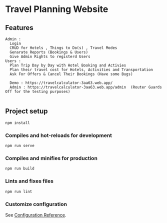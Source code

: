 # Travel Planning Website 


## Features
```
Admin :
  Login
  CRUD for Hotels , Things to Do(s) , Travel Modes
  Genarate Reports (Bookings & Users)
  Give Admin Rights to registerd Users
Users :  
  Plan Trip Day by Day with Hotel Booking and Activies
  Plan their travel cost for Hotels, Activities and Transportation 
  Ask For Offers & Cancel Their Bookings (Have some Bugs)
  
  Demo : https://travelcalculator-3aa63.web.app/
  Admin : https://travelcalculator-3aa63.web.app/admin  (Router Guards Off for the testing purposes)
  

```

## Project setup
```
npm install
```

### Compiles and hot-reloads for development
```
npm run serve
```

### Compiles and minifies for production
```
npm run build
```

### Lints and fixes files
```
npm run lint
```

### Customize configuration
See [Configuration Reference](https://cli.vuejs.org/config/).
